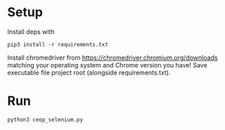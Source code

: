 # Setup
Install deps with
```
pip3 install -r requirements.txt
```
Install chromedriver from https://chromedriver.chromium.org/downloads
matching your operating system and Chrome version you have!
Save executable file project root (alongside requirements.txt).

# Run
```
python3 ceop_selenium.py
```
